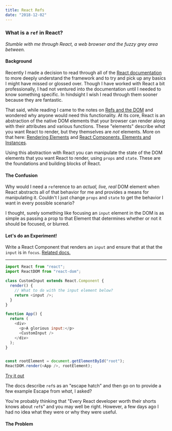 ```yaml
---
title: React Refs
date: "2018-12-02"
---
```


### What is a `ref` in React?
_Stumble with me through React, a web browser and the fuzzy grey area between._

#### Background ####
Recently I made a decision to read through all of the <a href="https://reactjs.org/docs/hello-world.html">React documentation</a> to more deeply understand the framework and to try and pick up any basics I might have missed or glossed over. Though I have worked with React a bit professionally, I had not ventured into the documentation until I needed to know something specific. In hindsight I wish I read through them sooner because they are fantastic.

That said, while reading I came to the notes on <a href="https://reactjs.org/docs/refs-and-the-dom.html">Refs and the DOM</a> and wondered why anyone would need this functionality. At its core, React is an abstraction of the native DOM elements that your browser can render along with their attributes and various functions. These "elements" describe <em>what</em> you want React to render, but they themselves are _not_ elements. More on that here: <a href="https://reactjs.org/docs/rendering-elements.html">Rendering Elements</a> and <a href="https://reactjs.org/blog/2015/12/18/react-components-elements-and-instances.html">React Components, Elements and Instances</a>.

Using this abstraction with React you can manipulate the state of the DOM elements that you want React to render, using `props` and `state`. These are the foundations and building blocks of React.

#### The Confusion

Why would I need a `ref`erence to an _actual, live, real_ DOM element when React abstracts all of that behavior for me and provides a means for manipulating it. Couldn't I just change `props` and `state` to get the behavior I want in every possible scenario?

I thought, surely something like focusing an `input` element in the DOM is as simple as passing a prop to that Element that determines whether or not it should be focused, or blurred.

#### Let's do an Experiment!

Write a React Component that renders an `input` and ensure that at that the `input` is in `focus`. <a href="https://developer.mozilla.org/en-US/docs/Web/API/HTMLElement/focus">Related docs.</a>

--- 


```javascript
import React from "react";
import ReactDOM from "react-dom";

class CustomInput extends React.Component {
  render() {
    // What to do with the input element below?
    return <input />;
  }
}

function App() {
  return (
    <div>
      <p>A glorious input:</p>
      <CustomInput />
    </div>
  );
}


const rootElement = document.getElementById("root");
ReactDOM.render(<App />, rootElement);
```

<a href="https://codesandbox.io/embed/zn0486yjl">Try it out</a>



      
The docs describe <code>ref</code>s as an "escape hatch" and then go on to provide a few example Escape from <em>what</em>, I asked? 
      
You're probably thinking that "Every React developer worth their shorts knows about <code>ref</code>s" and you may well be right. 
However, a few days ago I had no idea what they were or why they were useful.

#### The Problem
